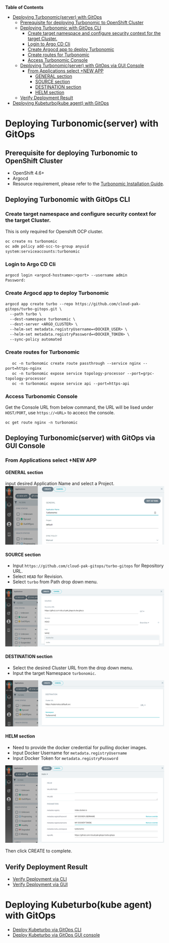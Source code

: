<!-- START doctoc generated TOC please keep comment here to allow auto update -->
<!-- DON'T EDIT THIS SECTION, INSTEAD RE-RUN doctoc TO UPDATE -->
**Table of Contents**  

- [Deploying Turbonomic(server) with GitOps](#deploying-turbonomicserver-with-gitops)
  - [Prerequisite for deploying Turbonomic to OpenShift Cluster](#prerequisite-for-deploying-turbonomic-to-openshift-cluster)
  - [Deploying Turbonomic with GitOps CLI](#deploying-turbonomic-with-gitops-cli)
    - [Create target namespace and configure security context for the target Cluster.](#create-target-namespace-and-configure-security-context-for-the-target-cluster)
    - [Login to Argo CD Cli](#login-to-argo-cd-cli)
    - [Create Argocd app to deploy Turbonomic](#create-argocd-app-to-deploy-turbonomic)
    - [Create routes for Turbonomic](#create-routes-for-turbonomic)
    - [Access Turbonomic Console](#access-turbonomic-console)
  - [Deploying Turbonomic(server) with GitOps via GUI Console](#deploying-turbonomicserver-with-gitops-via-gui-console)
    - [From Applications select +NEW APP](#from-applications-select-new-app)
      - [GENERAL section](#general-section)
      - [SOURCE section](#source-section)
      - [DESTINATION section](#destination-section)
      - [HELM section](#helm-section)
  - [Verify Deployment Result](#verify-deployment-result)
- [Deploying Kubeturbo(kube agent) with GitOps](#deploying-kubeturbokube-agent-with-gitops)

<!-- END doctoc generated TOC please keep comment here to allow auto update -->

# Deploying Turbonomic(server) with GitOps

## Prerequisite for deploying Turbonomic to OpenShift Cluster
- OpenShift 4.6+
- Argocd
- Resource requirement, please refer to the [Turbonomic Installation Guide](https://docs.turbonomic.com/docApp/doc/index.html?config=Install_Pnt#!/Latest_Install/_INSTALL_Topics_XL/TOPIC_Minimum_Requirements_XL.xml).

## Deploying Turbonomic with GitOps CLI

### Create target namespace and configure security context for the target Cluster.
This is only required for Openshift OCP cluster.  

```shell
oc create ns turbonomic
oc adm policy add-scc-to-group anyuid system:serviceaccounts:turbonomic
```

### Login to Argo CD Cli
```shell
argocd login <argocd-hostname>:<port> --username admin
Password:
```

### Create Argocd app to deploy Turbonomic
```shell
argocd app create turbo --repo https://github.com/cloud-pak-gitops/turbo-gitops.git \
  --path turbo \
  --dest-namespace turbonomic \
  --dest-server <ARGO_CLUSTER> \
  --helm-set metadata.registryUsername=<DOCKER_USER> \
  --helm-set metadata.registryPassword=<DOCKER_TOKEN> \
  --sync-policy automated
```

### Create routes for Turbonomic
```shell
   oc -n turbonomic create route passthrough --service nginx --port=https-nginx
   oc -n turbonomic expose service topology-processor --port=grpc-topology-processor
   oc -n turbonomic expose service api --port=https-api
```

### Access Turbonomic Console
Get the Console URL from below command, the URL will be lised under `HOST/PORT`, use `https://<URL>` to accecc the console.  

```shell
oc get route nginx -n turbonomic
```


## Deploying Turbonomic(server) with GitOps via GUI Console

### From Applications select +NEW APP

#### GENERAL section
input desired Application Name and select a Project.
![new-app-general](images/new-app-general.png)

#### SOURCE section
- Input `https://github.com/cloud-pak-gitops/turbo-gitops` for Repository URL.  
- Select `HEAD` for Revision.  
- Select `turbo` from Path drop down menu.  

![new-app-source](images/new-app-source.png)

#### DESTINATION section
- Select the desired Cluster URL from the drop down menu.  
- Input the target Namespace `turbonomic`.  

![new-app-destination](images/new-app-destination.png)

#### HELM section
- Need to provide the docker credential for pulling docker images.  
- Input Docker Username for `metadata.registryUsername`  
- Input Docker Token for `metadata.registryPassword`   

![new-app-helm](images/new-app-helm.png)  
    
Then click CREATE to complete.

## Verify Deployment Result
- [Verify Deployment via CLI](Gitops-verify-deployment.md#verify-deployment-via-cli)
- [Verify Deployment via GUI](Gitops-verify-deployment.md#verify-deployment-via-gui)

# Deploying Kubeturbo(kube agent) with GitOps
- [Deploy Kubeturbo via GitOps CLI](Gitops-kubeturbo-Install.md#deploying-kubeturbokube-agent-with-gitops-cli)
- [Deploy Kubeturbo via GitOps GUI console](Gitops-kubeturbo-Install.md#deploying-kubeturbokube-agent-with-gitops-via-gui-console)
